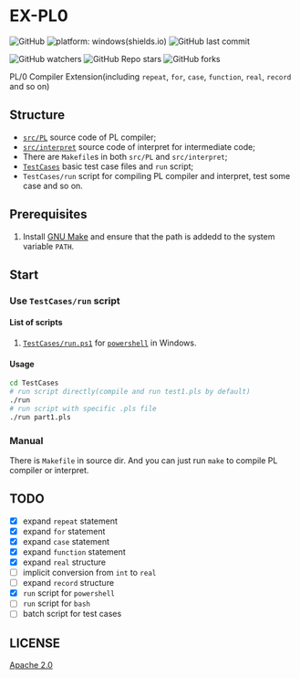 # EX-PL0

![GitHub](https://img.shields.io/github/license/pisceskkk/EX-PL0)
![platform: windows(shields.io)](https://img.shields.io/badge/platform-Windows-brightgreen)
![GitHub last commit](https://img.shields.io/github/last-commit/pisceskkk/EX-PL0)

![GitHub watchers](https://img.shields.io/github/watchers/pisceskkk/EX-PL0?style=social)
![GitHub Repo stars](https://img.shields.io/github/stars/pisceskkk/EX-PL0?style=social)
![GitHub forks](https://img.shields.io/github/forks/pisceskkk/EX-PL0?style=social)

PL/0 Compiler Extension(including `repeat`, `for`, `case`, `function`, `real`, `record` and so on)

## Structure

- [`src/PL`](https://github.com/pisceskkk/EX-PL0/tree/master/src/PL) source code of PL compiler;
- [`src/interpret`](https://github.com/pisceskkk/EX-PL0/tree/master/src/interpret) source code of interpret for intermediate code;
- There are `Makefile`s in both `src/PL` and `src/interpret`;
- [`TestCases`](https://github.com/pisceskkk/EX-PL0/tree/master/TestCases) basic test case files and `run` script;
- `TestCases/run` script for compiling PL compiler and interpret, test some case and so on.

## Prerequisites

1. Install [GNU Make](https://www.gnu.org/software/make/) and ensure that the path is addedd to the system variable `PATH`.

## Start

### Use `TestCases/run` script

#### List of scripts

1. [`TestCases/run.ps1`](https://github.com/pisceskkk/EX-PL0/blob/master/TestCases/run.ps1) for [`powershell`](https://github.com/powershell/powershell) in Windows.

#### Usage

```sh
cd TestCases
# run script directly(compile and run test1.pls by default)
./run
# run script with specific .pls file
./run part1.pls
```

### Manual

There is `Makefile` in source dir. And you can just run `make` to compile PL compiler or interpret.

## TODO

- [x] expand `repeat` statement
- [x] expand `for` statement
- [x] expand `case` statement
- [x] expand `function` statement
- [x] expand `real` structure
- [ ] implicit conversion from `int` to `real`
- [ ] expand `record` structure
- [x] `run` script for `powershell`
- [ ] `run` script for `bash`
- [ ] batch script for test cases

## LICENSE

[Apache 2.0](https://github.com/pisceskkk/EX-PL0/blob/matser/LICENSE)